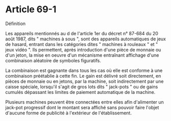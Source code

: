 # Article 69-1

Définition

Les appareils mentionnés au d de l'article 1er du décret n° 87-684 du 20 août 1987, dits " machines à sous ", sont des appareils automatiques de jeux de hasard, entrant dans les catégories dites " machines à rouleaux " et " jeux vidéo ". Ils permettent, après introduction d'une pièce de monnaie ou d'un jeton, la mise en oeuvre d'un mécanisme entraînant affichage d'une combinaison aléatoire de symboles figuratifs.

La combinaison est gagnante dans tous les cas où elle est conforme à une combinaison préétablie à cette fin. Le gain est délivré soit directement, en pièces de monnaie ou en jetons, par la machine, soit indirectement par une caisse spéciale, lorsqu'il s'agit de gros lots dits " jack-pots " ou de gains cumulés dépassant les limites de paiement automatique de la machine.

Plusieurs machines peuvent être connectées entre elles afin d'alimenter un jack-pot progressif dont le montant sera affiché sans pouvoir faire l'objet d'aucune forme de publicité à l'extérieur de l'établissement.

